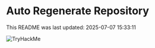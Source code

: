 # Auto Regenerate Repository

This README was last updated: 2025-07-07 15:33:11

 ![TryHackMe](https://tryhackme.com/badge/533634)
